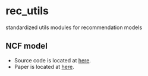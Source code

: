 # rec_utils
standardized utils modules for recommendation models

## NCF model
* Source code is located at [here](https://github.com/hexiangnan/neural_collaborative_filtering).
* Paper is located at [here](https://arxiv.org/abs/1708.05031).


